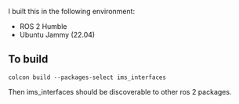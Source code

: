 I built this in the following environment:
- ROS 2 Humble
- Ubuntu Jammy (22.04)

## To build
`colcon build --packages-select ims_interfaces`

Then ims_interfaces should be discoverable to other ros 2 packages.
